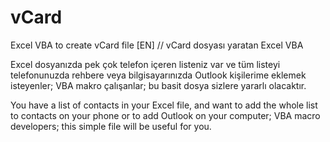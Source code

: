 # vCard
Excel VBA to create vCard file [EN] // vCard dosyası yaratan Excel VBA

Excel dosyanızda pek çok telefon içeren listeniz var ve tüm listeyi telefonunuzda 
rehbere veya bilgisayarınızda Outlook kişilerime eklemek isteyenler; 
VBA makro çalışanlar; bu basit dosya sizlere yararlı olacaktır.

You have a list of contacts in your Excel file, and want to add the whole list 
to contacts on your phone or to add Outlook on your computer; 
VBA macro developers; this simple file will be useful for you.
